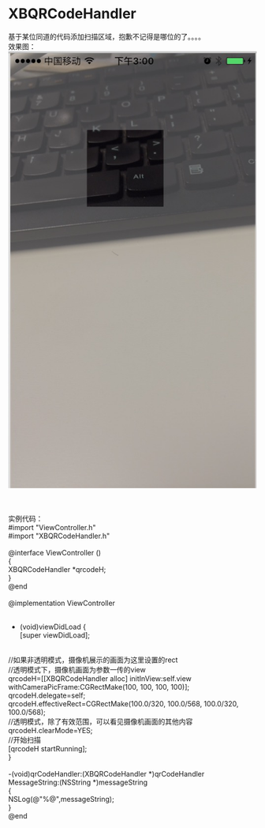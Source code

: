 # XBQRCodeHandler
基于某位同道的代码添加扫描区域，抱歉不记得是哪位的了。。。。
<br>
效果图：<br>
![image](https://github.com/huisedediao/XBQRCodeHandler/raw/master/exam.png)<br>
<br><br>

实例代码：<br>
#import "ViewController.h"<br>
#import "XBQRCodeHandler.h"<br>
<br>
@interface ViewController ()<XBQRCodeHandlerDelegate><br>
{<br>
    XBQRCodeHandler *qrcodeH;<br>
}<br>
@end<br>
<br>
@implementation ViewController<br>
<br>
- (void)viewDidLoad {<br>
    [super viewDidLoad];<br>
<br>
    //如果非透明模式，摄像机展示的画面为这里设置的rect<br>
    //透明模式下，摄像机画面为参数一传的view<br>
    qrcodeH=[[XBQRCodeHandler alloc] initInView:self.view withCameraPicFrame:CGRectMake(100, 100, 100, 100)];<br>
    qrcodeH.delegate=self;<br>
    qrcodeH.effectiveRect=CGRectMake(100.0/320, 100.0/568, 100.0/320, 100.0/568);<br>
    //透明模式，除了有效范围，可以看见摄像机画面的其他内容<br>
    qrcodeH.clearMode=YES;<br>
    //开始扫描<br>
    [qrcodeH startRunning];<br>
}<br>
<br>
-(void)qrCodeHandler:(XBQRCodeHandler *)qrCodeHandler MessageString:(NSString *)messageString<br>
{<br>
    NSLog(@"%@",messageString);<br>
}<br>
@end<br>
